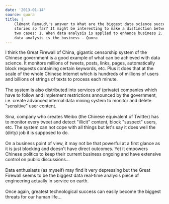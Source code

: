 ```yaml
---
date: '2013-01-14'
source: quora
title: |
    Clément Renaud\'s answer to What are the biggest data science success
    stories so far? It might be interesting to make a distinction between
    two cases: 1. When data analysis is applied to enhance business 2. When
    data analysis is the business - Quora
---
```


I think the Great Firewall of China, gigantic censorship system of the
Chinese government is a good example of what can be achieved with data
science. It monitors millions of tweets, posts, links, pages,
automatically block requests containing certain keywords, etc. Plus it
does that at the scale of the whole Chinese Internet which is hundreds
of millions of users and billions of strings of texts to process each
minute.\
\
The system is also distributed into services of (private) companies
which have to follow and implement restrictions announced by the
government, i.e. create advanced internal data mining system to monitor
and delete \"sensitive\" user content.\
\
Sina, company who creates Weibo (the Chinese equivalent of Twitter) has
to monitor every tweet and detect \"illicit\" content, block \"suspect\"
users, etc. The system can not cope with all things but let\'s say it
does well the (dirty) job it is supposed to do.\
\
On a business point of view, it may not be that powerful at a first
glance as it is just blocking and doesn\'t have direct outcomes. Yet it
empowers Chinese politics to keep their current business ongoing and
have extensive control on public discussions\...\
\
Data enthusiasts (as myself) may find it very depressing but the Great
Firewall seems to be the biggest data real-time analysis piece of
engineering actually in service on earth.\
\
Once again, greatest technological success can easily become the biggest
threats for our human life\...
